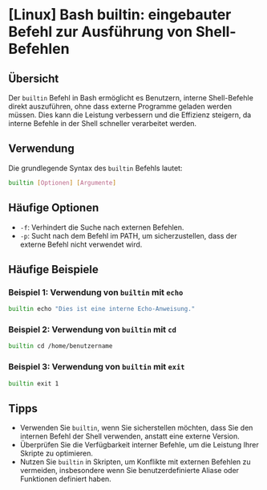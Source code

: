 # [Linux] Bash builtin: eingebauter Befehl zur Ausführung von Shell-Befehlen

## Übersicht
Der `builtin` Befehl in Bash ermöglicht es Benutzern, interne Shell-Befehle direkt auszuführen, ohne dass externe Programme geladen werden müssen. Dies kann die Leistung verbessern und die Effizienz steigern, da interne Befehle in der Shell schneller verarbeitet werden.

## Verwendung
Die grundlegende Syntax des `builtin` Befehls lautet:

```bash
builtin [Optionen] [Argumente]
```

## Häufige Optionen
- `-f`: Verhindert die Suche nach externen Befehlen.
- `-p`: Sucht nach dem Befehl im PATH, um sicherzustellen, dass der externe Befehl nicht verwendet wird.

## Häufige Beispiele

### Beispiel 1: Verwendung von `builtin` mit `echo`
```bash
builtin echo "Dies ist eine interne Echo-Anweisung."
```

### Beispiel 2: Verwendung von `builtin` mit `cd`
```bash
builtin cd /home/benutzername
```

### Beispiel 3: Verwendung von `builtin` mit `exit`
```bash
builtin exit 1
```

## Tipps
- Verwenden Sie `builtin`, wenn Sie sicherstellen möchten, dass Sie den internen Befehl der Shell verwenden, anstatt eine externe Version.
- Überprüfen Sie die Verfügbarkeit interner Befehle, um die Leistung Ihrer Skripte zu optimieren.
- Nutzen Sie `builtin` in Skripten, um Konflikte mit externen Befehlen zu vermeiden, insbesondere wenn Sie benutzerdefinierte Aliase oder Funktionen definiert haben.